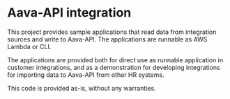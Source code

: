 # Aava-API integration
This project provides sample applications that read data from integration sources and write to Aava-API. The applications are runnable as AWS Lambda or CLI.

The applications are provided both for direct use as runnable application in customer integrations, and as a demonstration for developing integrations for importing data to Aava-API from other HR systems.

This code is provided as-is, without any warranties.
